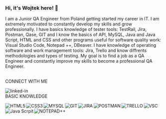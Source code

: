 ### Hi, it's Wojtek here! 👋
I am a Junior QA Engineer from Poland getting started my career in IT. I am extremely motivated to constantly develop my skills and grow professionally. 
I have basics knowledge of tester tools: TestRail, Jira, Postman, Qase, GIT and I know the basics of API, MySQL, Java and Java Script, HTML and CSS and other programs useful for software quality work: Visual Studio Code, Notepad ++, DBeaver. 
I have knowledge of operating software and work management tools: Jira, Trello and know diffrents methodologies and types of testing.
My goal is to find a job as a QA Engineer and constantly improve my skills to become a professional QA Engineer.

<br>CONNECT WITH ME</br>

[<img align="left" alt="linked-in" src="https://img.shields.io/badge/linkedin-%230077B5.svg?&style=for-the-badge&logo=linkedin&logoColor=white" />](https://www.linkedin.com/in/wojciech-kasprzyk88/)

<br>BASIC KNOWLEDGE</br>

<img align="left" alt="HTML5" src="https://img.shields.io/badge/html5-%23E34F26.svg?style=for-the-badge&logo=html5&logoColor=white)" /><img align="left" alt="CSS3" src="https://img.shields.io/badge/CSS3-1572B6?style=for-the-badge&logo=css3&logoColor=white" /><img align="left" alt="MYSQL" src="https://img.shields.io/badge/MySQL-00000F?style=for-the-badge&logo=mysql&logoColor=white" /><img align="left" alt="GIT" src="https://img.shields.io/badge/GIT-E44C30?style=for-the-badge&logo=git&logoColor=white" /><img align="left" alt="JIRA" src="https://img.shields.io/badge/Jira-0052CC?style=for-the-badge&logo=Jira&logoColor=white" /><img align="left" alt="POSTMAN" src="https://img.shields.io/badge/Postman-FF6C37?style=for-the-badge&logo=postman&logoColor=white"/><img align="left" alt="TRELLO" src="https://img.shields.io/badge/Trello-%23026AA7.svg?style=for-the-badge&logo=Trello&logoColor=white" /><img align="left" alt="VSC" src="https://img.shields.io/badge/Visual%20Studio%20Code-0078d7.svg?style=for-the-badge&logo=visual-studio-code&logoColor=white" /><img align="left" alt="Java Scrpit" src="https://img.shields.io/badge/javascript-%23323330.svg?style=for-the-badge&logo=javascript&logoColor=%23F7DF1E" /><img align="left" alt="NOTEPAD++" src="https://img.shields.io/badge/Notepad++-90E59A.svg?style=for-the-badge&logo=notepad%2b%2b&logoColor=black" />




